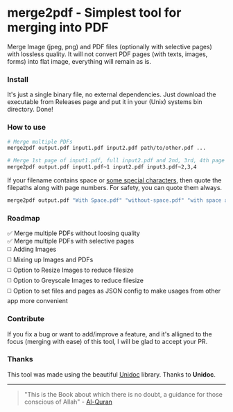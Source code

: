# merge2pdf - Simplest tool for merging into PDF

Merge Image (jpeg, png) and PDF files (optionally with selective pages) with lossless quality.
It will not convert PDF pages (with texts, images, forms) into flat image, everything will remain as is.

### Install

It's just a single binary file, no external dependencies. 
Just download the executable from Releases page and put it in your (Unix) systems bin directory.
Done! 

### How to use

```bash
# Merge multiple PDFs
merge2pdf output.pdf input1.pdf input2.pdf path/to/other.pdf ...

# Merge 1st page of input1.pdf, full input2.pdf and 2nd, 3rd, 4th page of input3.pdf  
merge2pdf output.pdf input1.pdf~1 input2.pdf input3.pdf~2,3,4
```

If your filename contains space or [some special characters](https://unix.stackexchange.com/a/270979), 
then quote the filepaths along with page numbers. For safety, you can quote them always. 
```bash
merge2pdf output.pdf "With Space.pdf" "without-space.pdf" "with space and pages.pdf~2,3,4"
```

### Roadmap

✅ Merge multiple PDFs without loosing quality  
✅ Merge multiple PDFs with selective pages  
◻️ Adding Images  
◻️ Mixing up Images and PDFs  
◻️ Option to Resize Images to reduce filesize  
◻️ Option to Greyscale Images to reduce filesize  
◻️ Option to set files and pages as JSON config to make usages from other app more convenient  

### Contribute

If you fix a bug or want to add/improve a feature, 
and it's alligned to the focus (merging with ease) of this tool, 
I will be glad to accept your PR.  

### Thanks

This tool was made using the beautiful [Unidoc](https://unidoc.io/) library. Thanks to **Unidoc**.

---
> "This is the Book about which there is no doubt, a guidance for those conscious of Allah" - [Al-Quran](http://quran.com)
